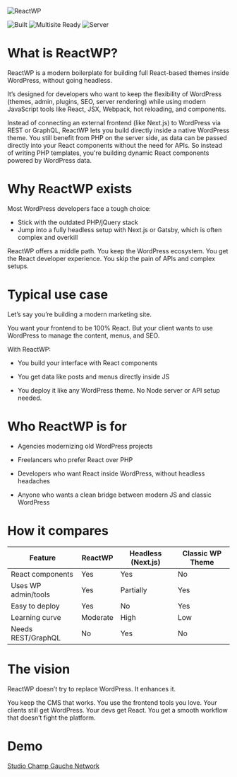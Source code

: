 ![ReactWP](https://reactwp.com/github-image/banner-black.jpg)

![Built](https://img.shields.io/badge/Built-Webpack-blue)
![Multisite Ready](https://img.shields.io/badge/Work%20With%20Multisite-Yes-brightgreen)
![Server](https://img.shields.io/badge/Server-PHP-orange)


# What is ReactWP?

ReactWP is a modern boilerplate for building full React-based themes inside WordPress, without going headless.

It’s designed for developers who want to keep the flexibility of WordPress (themes, admin, plugins, SEO, server rendering) while using modern JavaScript tools like React, JSX, Webpack, hot reloading, and components.

Instead of connecting an external frontend (like Next.js) to WordPress via REST or GraphQL, ReactWP lets you build directly inside a native WordPress theme. You still benefit from PHP on the server side, as data can be passed directly into your React components without the need for APIs. So instead of writing PHP templates, you're building dynamic React components powered by WordPress data.


# Why ReactWP exists

Most WordPress developers face a tough choice:

- Stick with the outdated PHP/jQuery stack
- Jump into a fully headless setup with Next.js or Gatsby, which is often complex and overkill

ReactWP offers a middle path.
You keep the WordPress ecosystem. You get the React developer experience. You skip the pain of APIs and complex setups.


# Typical use case

Let’s say you’re building a modern marketing site.

You want your frontend to be 100% React. But your client wants to use WordPress to manage the content, menus, and SEO.

With ReactWP:

- You build your interface with React components

- You get data like posts and menus directly inside JS

- You deploy it like any WordPress theme. No Node server or API setup needed.


# Who ReactWP is for

- Agencies modernizing old WordPress projects

- Freelancers who prefer React over PHP

- Developers who want React inside WordPress, without headless headaches

- Anyone who wants a clean bridge between modern JS and classic WordPress


# How it compares
| Feature             | ReactWP  | Headless (Next.js) | Classic WP Theme |
| ------------------- | -------- | ------------------ | ---------------- |
| React components    | Yes      | Yes                | No               |
| Uses WP admin/tools | Yes      | Partially          | Yes              |
| Easy to deploy      | Yes      | No                 | Yes              |
| Learning curve      | Moderate | High               | Low              |
| Needs REST/GraphQL  | No       | Yes                | No               |


# The vision

ReactWP doesn’t try to replace WordPress. It enhances it.

You keep the CMS that works. You use the frontend tools you love. Your clients still get WordPress. Your devs get React. You get a smooth workflow that doesn’t fight the platform.


# Demo

[Studio Champ Gauche Network](https://github.com/studiochampgauche/studiochampgauche-network)